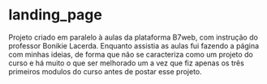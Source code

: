 # landing_page
Projeto criado em paralelo à aulas da plataforma B7web, com instrução do professor Bonikie Lacerda. Enquanto assistia as aulas fui fazendo a página com minhas ideias, de forma que não se caracteriza como um projeto do curso e há muito o que ser melhorado um a vez que fiz apenas os três primeiros modulos do curso antes de postar esse projeto.

